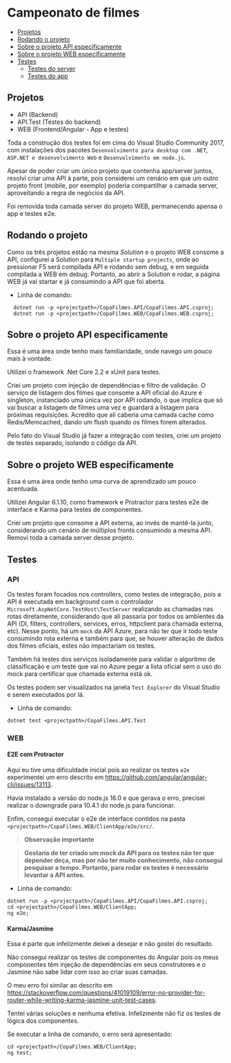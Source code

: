 # Campeonato de filmes

- [Projetos](#projetos)
- [Rodando o projeto](#rodando-o-projeto)
- [Sobre o projeto API especificamente](#sobre-o-projeto-api-especificamente)
- [Sobre o projeto WEB especificamente](#sobre-o-projeto-web-especificamente)
- [Testes](#testes)
  - [Testes do server](#api)
  - [Testes do app](#web)


## Projetos
* API (Backend)
* API.Test (Testes do backend)
* WEB (Frontend/Angular - App e testes)

Toda a construção dos testes foi em cima do Visual Studio Community 2017, com instalações dos pacotes `Desenvolvimento para desktop com .NET`, `ASP.NET e desenvolvimento Web` e `Desenvolvimento em node.js`.

Apesar de poder criar um único projeto que contenha app/server juntos, resolvi criar uma API à parte, pois considerei um cenário em que um outro projeto front (mobile, por exemplo) poderia compartilhar a camada server, aproveitando a regra de negócios da API.

Foi removida toda camada server do projeto WEB, permanecendo apensa o app e testes e2e.

## Rodando o projeto

Como os três projetos estão na mesma _Solution_ e o projeto WEB consome a API, configurei a Solution para `Multiple startup projects`, onde ao pressionar F5 será compilada API e rodando sem debug, e em seguida compilada a WEB em debug. Portanto, ao abrir a Solution e rodar, a página WEB já vai startar e já consumindo a API que foi aberta.

* Linha de comando:
```
  dotnet run -p <projectpath>/CopaFilmes.API/CopaFilmes.API.csproj;
  dotnet run -p <projectpath>/CopaFilmes.WEB/CopaFilmes.WEB.csproj;
```
## Sobre o projeto API especificamente

Essa é uma área onde tenho mais familiaridade, onde navego um pouco mais à vontade.

Utilizei o framework .Net Core 2.2 e xUnit para testes.

Criei um projeto com injeção de dependências e filtro de validação. O serviço de listagem dos filmes que consome a API oficial do Azure é singleton, instanciado uma única vez por API rodando, o que implica que só vai buscar a listagem de filmes uma vez e guardará a listagem para próximas requisições. Acredito que ali caberia uma camada cache como Redis/Memcached, dando um flush quando os filmes forem alterados.

Pelo fato do Visual Studio já fazer a integração com testes, criei um projeto de testes separado, isolando o código da API.

## Sobre o projeto WEB especificamente

Essa é uma área onde tenho uma curva de aprendizado um pouco acentuada.

Utilizei Angular 6.1.10, como framework e Protractor para testes e2e de interface e Karma para testes de componentes.

Criei um projeto que consome a API externa, ao invés de mantê-la junto, considerando um cenário de múltiplos fronts consumindo a mesma API. Removi toda a camada server desse projeto.

## Testes

### API

Os testes foram focados nos controllers, como testes de integração, pois a API é executada em background com o controlador `Microsoft.AspNetCore.TestHost\TestServer` realizando as chamadas nas rotas diretamente, considerando que ali passaria por todos os ambientes da API (DI, filters, controllers, services, erros, httpclient para chamada externa, etc).
Nesse ponto, há um `mock` da API Azure, para não ter que ir todo teste consumindo rota externa e também para que, se houver alteração de dados dos filmes oficiais, estes não impactariam os testes.

Também há testes dos serviços isoladamente para validar o algoritmo de classificação e um teste que vai no Azure pegar a lista oficial sem o uso do mock para certificar que chamada externa está ok.

Os testes podem ser visualizados na janela `Test Explorer` do Visual Studio e serem executados por lá.

* Linha de comando:
```
dotnet test <projectpath>/CopaFilmes.API.Test
```

### WEB

#### E2E com Protractor

Aqui eu tive uma dificuldade inicial pois ao realizar os testes `e2e` experimentei um erro descrito em https://github.com/angular/angular-cli/issues/13113. 

Havia instalado a versão do node.js 16.0 e que gerava o erro, precisei realizar o downgrade para 10.4.1 do node.js para funcionar.

Enfim, consegui executar o e2e de interface contidos na pasta `<projectpath>/CopaFilmes.WEB/ClientApp/e2e/src/`.

> **Observação importante**

> **Gostaria de ter criado um mock da API para os testes não ter que depender deça, mas por não ter muito conhecimento, não consegui pesquisar a tempo. Portanto, para rodar os testes é necessário levantar a API antes.**

* Linha de comando:
```
dotnet run -p <projectpath>/CopaFilmes.API/CopaFilmes.API.csproj;
cd <projectpath>/CopaFilmes.WEB/ClientApp;
ng e2e;
```

#### Karma/Jasmine

Essa é parte que infelizmente deixei a desejar e não gostei do resultado.

Não consegui realizar os testes de componentes do Angular pois os meus componentes têm injeção de dependências em seus construtores e o Jasmine não sabe lidar com isso ao criar suas camadas.

O meu erro foi similar ao descrito em https://stackoverflow.com/questions/41019109/error-no-provider-for-router-while-writing-karma-jasmine-unit-test-cases.

Tentei várias soluções e nenhuma efetiva. Infelizmente não fiz os testes de lógica dos componentes.

Se executar a linha de comando, o erro será apresentado:
 ```
 cd <projectpath>/CopaFilmes.WEB/ClientApp;
 ng test;
 ```
